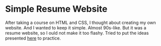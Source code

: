 # Simple Resume Website

After taking a course on HTML and CSS, I thought about creating my own website. And I wanted to keep it simple. Almost 90s-like. But it was a resume website, so I ould not make it too flashy. Tried to put the ideas presented [here](https://idlewords.com/talks/website_obesity.htm) to practice.
